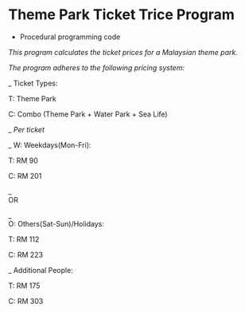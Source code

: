 # Theme Park Ticket Trice Program

- Procedural programming code

*This program calculates the ticket prices for a Malaysian theme park.*

*The program adheres to the following pricing system:*

_
Ticket Types:

T: Theme Park
  
C: Combo (Theme Park + Water Park + Sea Life)

_
*Per ticket*
 
_
W: Weekdays(Mon-Fri):

  T: RM 90

  C: RM 201
   
_  
OR
  
_   
O: Others(Sat-Sun)/Holidays:

  T: RM 112

  C: RM 223

_ 
Additional People:

  T: RM 175

  C: RM 303
